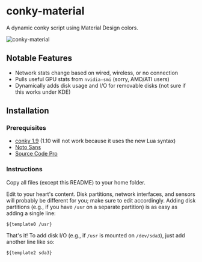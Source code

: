 # conky-material

A dynamic conky script using Material Design colors.

![conky-material](http://i.imgur.com/91VsSxm.png)

## Notable Features

* Network stats change based on wired, wireless, or no connection
* Pulls useful GPU stats from `nvidia-smi` (sorry, AMD/ATI users)
* Dynamically adds disk usage and I/O for removable disks (not sure if this works under KDE)

## Installation

### Prerequisites

* [conky 1.9](https://github.com/brndnmtthws/conky/releases/tag/1.9.0) (1.10 will not work because it uses the new Lua syntax)
* [Noto Sans](https://www.google.com/get/noto/)
* [Source Code Pro](https://github.com/adobe-fonts/source-code-pro/releases/latest)

### Instructions

Copy all files (except this README) to your home folder.

Edit to your heart's content. Disk partitions, network interfaces, and sensors will probably be different for you; make sure to edit accordingly. Adding disk partitions (e.g., if you have `/usr` on a separate partition) is as easy as adding a single line:

```
${template0 /usr}
```

That's it! To add disk I/O (e.g., if `/usr` is mounted on `/dev/sda3`), just add another line like so:

```
${template2 sda3}
```
